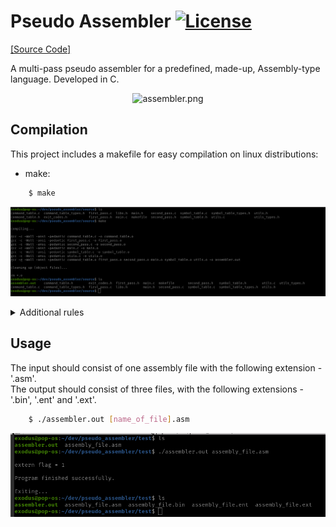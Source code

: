 # Pseudo Assembler [![License][license-badge]][license]

[license-badge]: https://img.shields.io/github/license/ajeetdsouza/zoxide?color=lightgray&style=flat-square
[license]: ./LICENSE

[[Source Code]][src]

[src]:          ./source

A multi-pass pseudo assembler for a predefined, made-up, Assembly-type language.
Developed in C.

<p align="center">
<img src="./images/assembler.png" alt="assembler.png" width="499" height="133">
</p>

## Compilation

This project includes a makefile for easy compilation on linux distributions:

* make:

```sh
    $ make
```

<p align="center">
  <img src="./images/make.png" alt="make.png" width="738">
</p>

<details><summary>Additional rules</summary>

</br>

* compile:

```sh
    $ make compile
```

<p align="center">
  <img src="./images/compile.png" alt="compile.png" width="738">
</p>

* clean:

```sh
    $ make clean
```

<p align="center">
  <img src="./images/clean.png" alt="clean.png" width="738">
</p>

* rm:

```sh
    $ make rm
```

<p align="center">
  <img src="./images/rm.png" alt="rm.png" width="738">
</p>

* full_clean:

```sh
    $ make full_clean
```

<p align="center">
  <img src="./images/full_clean.png" alt="full_clean.png" width="738">
</p>

</details>

## Usage

The input should consist of one assembly file with the following extension - '.asm'.</br>
The output should consist of three files, with the following extensions - '.bin', '.ent' and '.ext'.

```sh
    $ ./assembler.out [name_of_file].asm
```

<p align="center">
  <img src="./images/example_run.png" alt="example_run.png" width="738">
</p>
